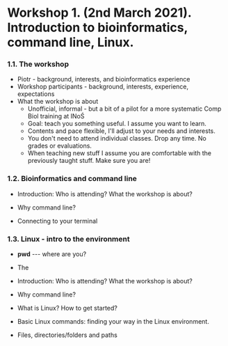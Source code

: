 # Workshop 1. (2nd March 2021). Introduction to bioinformatics, command line, Linux.

### 1.1. The workshop
   * Piotr - background, interests, and bioinformatics experience
   * Workshop participants - background, interests, experience, expectations
   * What the workshop is about
       - Unofficial, informal - but a bit of a pilot for a more systematic Comp Biol training at INoŚ
       - Goal: teach you something useful. I assume you want to learn.
       - Contents and pace flexible, I'll adjust to your needs and interests. 
       - You don't need to attend individual classes. Drop any time. No grades or evaluations.
       - When teaching new stuff I assume you are comfortable with the previously taught stuff. Make sure you are!
 &nbsp;  
   
 ### 1.2. Bioinformatics and command line
   * Introduction: Who is attending? What the workshop is about? 
   * Why command line?
 


   * Connecting to your terminal

### 1.3. Linux - intro to the environment
   * **pwd** --- where are you?
   * The 
 

   * Introduction: Who is attending? What the workshop is about? 
   * Why command line?
   * What is Linux? How to get started?
   * Basic Linux commands: finding your way in the Linux environment.
   * Files, directories/folders and paths
